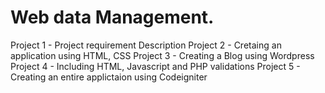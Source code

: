 # Web data Management.
Project 1 - Project requirement Description
Project 2 - Cretaing an application using HTML, CSS
Project 3 - Creating a Blog using Wordpress
Project 4 - Including HTML, Javascript and PHP validations
Project 5 - Creating an entire applictaion using Codeigniter
